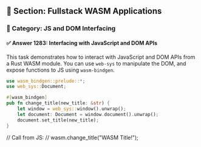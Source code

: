 ## 📘 Section: Fullstack WASM Applications
### 🔹 Category: JS and DOM Interfacing
#### ✅ Answer 1283: Interfacing with JavaScript and DOM APIs

This task demonstrates how to interact with JavaScript and DOM APIs from a Rust WASM module. You can use `web-sys` to manipulate the DOM, and expose functions to JS using `wasm-bindgen`.

```rust
use wasm_bindgen::prelude::*;
use web_sys::Document;

#[wasm_bindgen]
pub fn change_title(new_title: &str) {
    let window = web_sys::window().unwrap();
    let document: Document = window.document().unwrap();
    document.set_title(new_title);
}
```
// Call from JS:
// wasm.change_title("WASM Title!");
